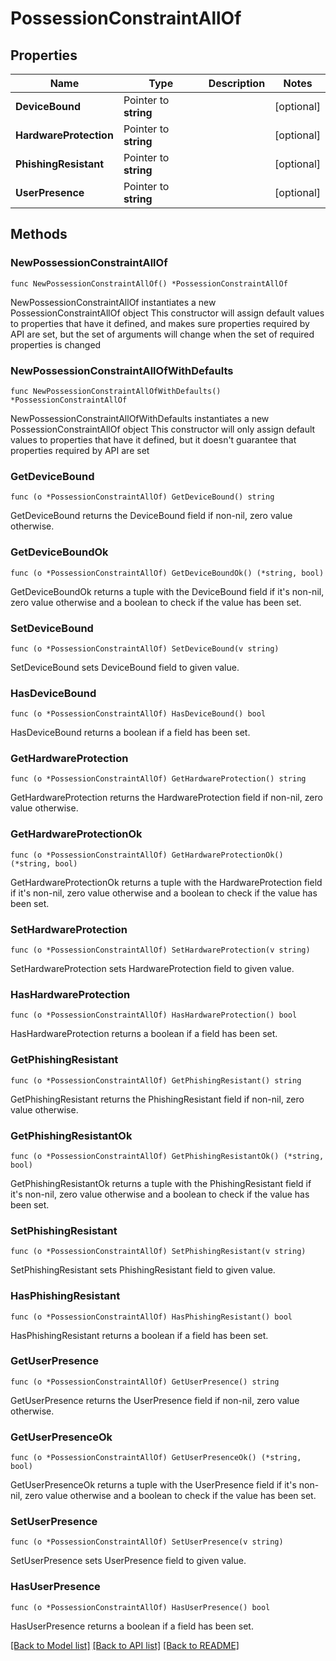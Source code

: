 # PossessionConstraintAllOf

## Properties

Name | Type | Description | Notes
------------ | ------------- | ------------- | -------------
**DeviceBound** | Pointer to **string** |  | [optional] 
**HardwareProtection** | Pointer to **string** |  | [optional] 
**PhishingResistant** | Pointer to **string** |  | [optional] 
**UserPresence** | Pointer to **string** |  | [optional] 

## Methods

### NewPossessionConstraintAllOf

`func NewPossessionConstraintAllOf() *PossessionConstraintAllOf`

NewPossessionConstraintAllOf instantiates a new PossessionConstraintAllOf object
This constructor will assign default values to properties that have it defined,
and makes sure properties required by API are set, but the set of arguments
will change when the set of required properties is changed

### NewPossessionConstraintAllOfWithDefaults

`func NewPossessionConstraintAllOfWithDefaults() *PossessionConstraintAllOf`

NewPossessionConstraintAllOfWithDefaults instantiates a new PossessionConstraintAllOf object
This constructor will only assign default values to properties that have it defined,
but it doesn't guarantee that properties required by API are set

### GetDeviceBound

`func (o *PossessionConstraintAllOf) GetDeviceBound() string`

GetDeviceBound returns the DeviceBound field if non-nil, zero value otherwise.

### GetDeviceBoundOk

`func (o *PossessionConstraintAllOf) GetDeviceBoundOk() (*string, bool)`

GetDeviceBoundOk returns a tuple with the DeviceBound field if it's non-nil, zero value otherwise
and a boolean to check if the value has been set.

### SetDeviceBound

`func (o *PossessionConstraintAllOf) SetDeviceBound(v string)`

SetDeviceBound sets DeviceBound field to given value.

### HasDeviceBound

`func (o *PossessionConstraintAllOf) HasDeviceBound() bool`

HasDeviceBound returns a boolean if a field has been set.

### GetHardwareProtection

`func (o *PossessionConstraintAllOf) GetHardwareProtection() string`

GetHardwareProtection returns the HardwareProtection field if non-nil, zero value otherwise.

### GetHardwareProtectionOk

`func (o *PossessionConstraintAllOf) GetHardwareProtectionOk() (*string, bool)`

GetHardwareProtectionOk returns a tuple with the HardwareProtection field if it's non-nil, zero value otherwise
and a boolean to check if the value has been set.

### SetHardwareProtection

`func (o *PossessionConstraintAllOf) SetHardwareProtection(v string)`

SetHardwareProtection sets HardwareProtection field to given value.

### HasHardwareProtection

`func (o *PossessionConstraintAllOf) HasHardwareProtection() bool`

HasHardwareProtection returns a boolean if a field has been set.

### GetPhishingResistant

`func (o *PossessionConstraintAllOf) GetPhishingResistant() string`

GetPhishingResistant returns the PhishingResistant field if non-nil, zero value otherwise.

### GetPhishingResistantOk

`func (o *PossessionConstraintAllOf) GetPhishingResistantOk() (*string, bool)`

GetPhishingResistantOk returns a tuple with the PhishingResistant field if it's non-nil, zero value otherwise
and a boolean to check if the value has been set.

### SetPhishingResistant

`func (o *PossessionConstraintAllOf) SetPhishingResistant(v string)`

SetPhishingResistant sets PhishingResistant field to given value.

### HasPhishingResistant

`func (o *PossessionConstraintAllOf) HasPhishingResistant() bool`

HasPhishingResistant returns a boolean if a field has been set.

### GetUserPresence

`func (o *PossessionConstraintAllOf) GetUserPresence() string`

GetUserPresence returns the UserPresence field if non-nil, zero value otherwise.

### GetUserPresenceOk

`func (o *PossessionConstraintAllOf) GetUserPresenceOk() (*string, bool)`

GetUserPresenceOk returns a tuple with the UserPresence field if it's non-nil, zero value otherwise
and a boolean to check if the value has been set.

### SetUserPresence

`func (o *PossessionConstraintAllOf) SetUserPresence(v string)`

SetUserPresence sets UserPresence field to given value.

### HasUserPresence

`func (o *PossessionConstraintAllOf) HasUserPresence() bool`

HasUserPresence returns a boolean if a field has been set.


[[Back to Model list]](../README.md#documentation-for-models) [[Back to API list]](../README.md#documentation-for-api-endpoints) [[Back to README]](../README.md)


